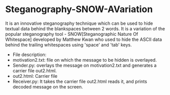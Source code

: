 # Steganography-SNOW-AVariation
It is an innovative steganography technique which can be used to hide textual data behind the blankspaces between 2 words. It is a variation of the popular steganography tool - SNOW[Steganographic Nature Of Whitespace] developed by Matthew Kwan who used to hide the ASCII data behind the trailing whitespaces using 'space' and 'tab' keys.
- File description:
- motivation2.txt: file on which the message to be hidden is overlayed.
- Sender.py: overlays the message on motivation2.txt and generates a carrier file out2.html.
- out2.html: Carrier file
- Receiver.py: It takes the carrier file out2.html reads it, and prints decoded message on the screen.

